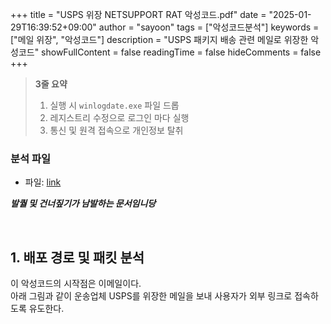 +++
title = "USPS 위장 NETSUPPORT RAT 악성코드.pdf"
date = "2025-01-29T16:39:52+09:00"
author = "sayoon"
tags = ["악성코드분석"]
keywords = ["메일 위장", "악성코드"]
description = "USPS 패키지 배송 관련 메일로 위장한 악성코드"
showFullContent = false
readingTime = false
hideComments = false
+++

> **3줄 요약**
>
> 1. 실행 시 `winlogdate.exe` 파일 드롭
> 2. 레지스트리 수정으로 로그인 마다 실행
> 3. 통신 및 원격 접속으로 개인정보 탈취

### 분석 파일

- 파일: [link](https://www.malware-traffic-analysis.net/2022/12/28/index.html)

**_발퀄 및 건너짚기가 남발하는 문서임니당_**

<br>

## 1. 배포 경로 및 패킷 분석

이 악성코드의 시작점은 이메일이다.  
아래 그림과 같이 운송업체 USPS를 위장한 메일을 보내 사용자가 외부 링크로 접속하도록 유도한다.
